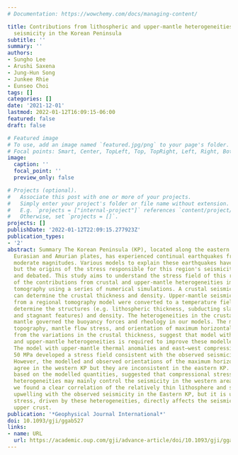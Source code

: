 ```yaml
---
# Documentation: https://wowchemy.com/docs/managing-content/

title: Contributions from lithospheric and upper-mantle heterogeneities to upper crustal
  seismicity in the Korean Peninsula
subtitle: ''
summary: ''
authors:
- Sungho Lee
- Arushi Saxena
- Jung-Hun Song
- Junkee Rhie
- Eunseo Choi
tags: []
categories: []
date: '2021-12-01'
lastmod: 2022-01-12T16:09:15-06:00
featured: false
draft: false

# Featured image
# To use, add an image named `featured.jpg/png` to your page's folder.
# Focal points: Smart, Center, TopLeft, Top, TopRight, Left, Right, BottomLeft, Bottom, BottomRight.
image:
  caption: ''
  focal_point: ''
  preview_only: false

# Projects (optional).
#   Associate this post with one or more of your projects.
#   Simply enter your project's folder or file name without extension.
#   E.g. `projects = ["internal-project"]` references `content/project/deep-learning/index.md`.
#   Otherwise, set `projects = []`.
projects: []
publishDate: '2022-01-12T22:09:15.277923Z'
publication_types:
- '2'
abstract: Summary The Korean Peninsula (KP), located along the eastern margin of the
  Eurasian and Amurian plates, has experienced continual earthquakes from small to
  moderate magnitudes. Various models to explain these earthquakes have been proposed,
  but the origins of the stress responsible for this region's seismicity remain unclear
  and debated. This study aims to understand the stress field of this region in terms
  of the contributions from crustal and upper-mantle heterogeneities imaged via seismic
  tomography using a series of numerical simulations. A crustal seismic velocity model
  can determine the crustal thickness and density. Upper-mantle seismic velocity anomalies
  from a regional tomography model were converted to a temperature field, which can
  determine the structures (e.g. lithospheric thickness, subducting slabs, their gaps,
  and stagnant features) and density. The heterogeneities in the crustal and upper
  mantle governed the buoyancy forces and rheology in our models. The modelled surface
  topography, mantle flow stress, and orientation of maximum horizontal stress, derived
  from the variations in the crustal thickness, suggest that model with the lithospheric
  and upper-mantle heterogeneities is required to improve these modelled quantities.
  The model with upper-mantle thermal anomalies and east–west compression of approximately
  50 MPa developed a stress field consistent with the observed seismicity in the KP.
  However, the modelled and observed orientations of the maximum horizontal stress
  agree in the western KP but they are inconsistent in the eastern KP. Our analysis,
  based on the modelled quantities, suggested that compressional stress and mantle
  heterogeneities may mainly control the seismicity in the western area. In contrast,
  we found a clear correlation of the relatively thin lithosphere and strong upper-mantle
  upwelling with the observed seismicity in the Eastern KP, but it is unclear whether
  stress, driven by these heterogeneities, directly affects the seismicity of the
  upper crust.
publication: '*Geophysical Journal International*'
doi: 10.1093/gji/ggab527
links:
- name: URL
  url: https://academic.oup.com/gji/advance-article/doi/10.1093/gji/ggab527/6488384
---
```


